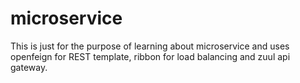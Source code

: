 # microservice
This is just for the purpose of learning about microservice and uses openfeign for REST template, ribbon for load balancing and zuul api gateway.
